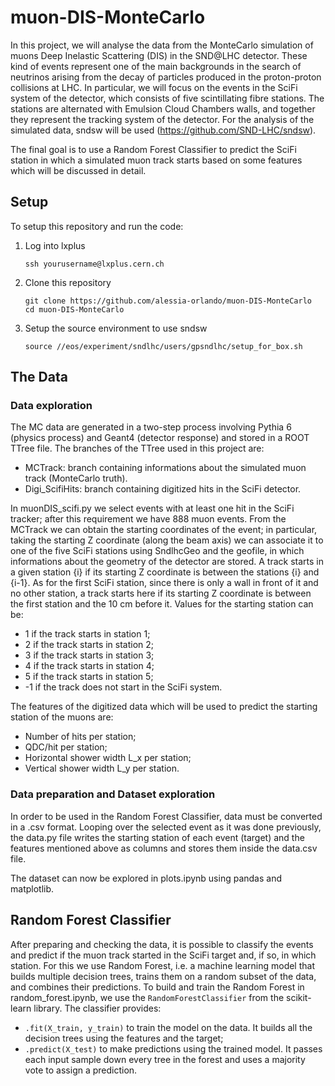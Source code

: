 # muon-DIS-MonteCarlo

In this project, we will analyse the data from the MonteCarlo simulation of muons Deep Inelastic Scattering (DIS) in the SND@LHC detector. These kind of events represent one of the main backgrounds in the search of neutrinos arising from the decay of particles produced in the proton-proton collisions at LHC. In particular, we will focus on the events in the SciFi system of the detector, which consists of five scintillating fibre stations. The stations are alternated with Emulsion Cloud Chambers walls, and together they represent the tracking system of the detector. For the analysis of the simulated data, sndsw will be used (https://github.com/SND-LHC/sndsw).

The final goal is to use a Random Forest Classifier to predict the SciFi station in which a simulated muon track starts based on some features which will be discussed in detail. 

## Setup
To setup this repository and run the code:
1. Log into lxplus
    ```
   ssh yourusername@lxplus.cern.ch
    ```
2. Clone this repository
    ```
   git clone https://github.com/alessia-orlando/muon-DIS-MonteCarlo
   cd muon-DIS-MonteCarlo
    ```
3. Setup the source environment to use sndsw
   ```
   source //eos/experiment/sndlhc/users/gpsndlhc/setup_for_box.sh
   ```
## The Data
### Data exploration
The MC data are generated in a two-step process involving Pythia 6 (physics process) and Geant4 (detector response) and stored in a ROOT TTree file. The branches of the TTree used in this project are:
- MCTrack: branch containing informations about the simulated muon track (MonteCarlo truth).
- Digi_ScifiHits: branch containing digitized hits in the SciFi detector.

In muonDIS_scifi.py we select events with at least one hit in the SciFi tracker; after this requirement we have 888 muon events. From the MCTrack we can obtain the starting coordinates of the event; in particular, taking the starting Z coordinate (along the beam axis) we can associate it to one of the five SciFi stations using SndlhcGeo and the geofile, in which informations about the geometry of the detector are stored. A track starts in a given station {i} if its starting Z coordinate is between the stations {i} and {i-1}. As for the first SciFi station, since there is only a wall in front of it and no other station, a track starts here if its starting Z coordinate is between the first station and the 10 cm before it. Values for the starting station can be:
- 1 if the track starts in station 1;
- 2 if the track starts in station 2;
- 3 if the track starts in station 3;
- 4 if the track starts in station 4;
- 5 if the track starts in station 5;
- -1 if the track does not start in the SciFi system.
  
The features of the digitized data which will be used to predict the starting station of the muons are:
- Number of hits per station;
- QDC/hit per station;
- Horizontal shower width L_x per station;
- Vertical shower width L_y per station.

### Data preparation and Dataset exploration
In order to be used in the Random Forest Classifier, data must be converted in a .csv format. Looping over the selected event as it was done previously, the data.py file writes the starting station of each event (target) and the features mentioned above as columns and stores them inside the data.csv file.

The dataset can now be explored in plots.ipynb using pandas and matplotlib.

## Random Forest Classifier
After preparing and checking the data, it is possible to classify the events and predict if the muon track started in the SciFi target and, if so, in which station. For this we use Random Forest, i.e. a machine learning model that builds multiple decision trees, trains them on a random subset of the data, and combines their predictions. To build and train the Random Forest in random_forest.ipynb, we use the `RandomForestClassifier` from the scikit-learn library. The classifier provides:
- `.fit(X_train, y_train)` to train the model on the data. It builds all the decision trees using the features and the target;
- `.predict(X_test)` to make predictions using the trained model. It passes each input sample down every tree in the forest and uses a majority vote to assign a prediction.
